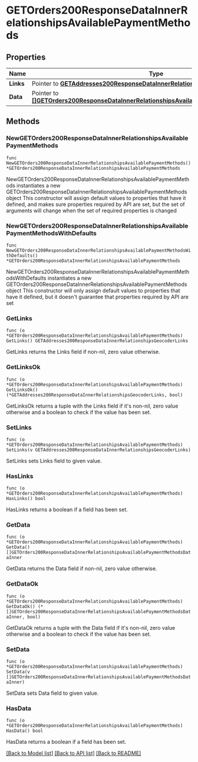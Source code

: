 # GETOrders200ResponseDataInnerRelationshipsAvailablePaymentMethods

## Properties

Name | Type | Description | Notes
------------ | ------------- | ------------- | -------------
**Links** | Pointer to [**GETAddresses200ResponseDataInnerRelationshipsGeocoderLinks**](GETAddresses200ResponseDataInnerRelationshipsGeocoderLinks.md) |  | [optional] 
**Data** | Pointer to [**[]GETOrders200ResponseDataInnerRelationshipsAvailablePaymentMethodsDataInner**](GETOrders200ResponseDataInnerRelationshipsAvailablePaymentMethodsDataInner.md) |  | [optional] 

## Methods

### NewGETOrders200ResponseDataInnerRelationshipsAvailablePaymentMethods

`func NewGETOrders200ResponseDataInnerRelationshipsAvailablePaymentMethods() *GETOrders200ResponseDataInnerRelationshipsAvailablePaymentMethods`

NewGETOrders200ResponseDataInnerRelationshipsAvailablePaymentMethods instantiates a new GETOrders200ResponseDataInnerRelationshipsAvailablePaymentMethods object
This constructor will assign default values to properties that have it defined,
and makes sure properties required by API are set, but the set of arguments
will change when the set of required properties is changed

### NewGETOrders200ResponseDataInnerRelationshipsAvailablePaymentMethodsWithDefaults

`func NewGETOrders200ResponseDataInnerRelationshipsAvailablePaymentMethodsWithDefaults() *GETOrders200ResponseDataInnerRelationshipsAvailablePaymentMethods`

NewGETOrders200ResponseDataInnerRelationshipsAvailablePaymentMethodsWithDefaults instantiates a new GETOrders200ResponseDataInnerRelationshipsAvailablePaymentMethods object
This constructor will only assign default values to properties that have it defined,
but it doesn't guarantee that properties required by API are set

### GetLinks

`func (o *GETOrders200ResponseDataInnerRelationshipsAvailablePaymentMethods) GetLinks() GETAddresses200ResponseDataInnerRelationshipsGeocoderLinks`

GetLinks returns the Links field if non-nil, zero value otherwise.

### GetLinksOk

`func (o *GETOrders200ResponseDataInnerRelationshipsAvailablePaymentMethods) GetLinksOk() (*GETAddresses200ResponseDataInnerRelationshipsGeocoderLinks, bool)`

GetLinksOk returns a tuple with the Links field if it's non-nil, zero value otherwise
and a boolean to check if the value has been set.

### SetLinks

`func (o *GETOrders200ResponseDataInnerRelationshipsAvailablePaymentMethods) SetLinks(v GETAddresses200ResponseDataInnerRelationshipsGeocoderLinks)`

SetLinks sets Links field to given value.

### HasLinks

`func (o *GETOrders200ResponseDataInnerRelationshipsAvailablePaymentMethods) HasLinks() bool`

HasLinks returns a boolean if a field has been set.

### GetData

`func (o *GETOrders200ResponseDataInnerRelationshipsAvailablePaymentMethods) GetData() []GETOrders200ResponseDataInnerRelationshipsAvailablePaymentMethodsDataInner`

GetData returns the Data field if non-nil, zero value otherwise.

### GetDataOk

`func (o *GETOrders200ResponseDataInnerRelationshipsAvailablePaymentMethods) GetDataOk() (*[]GETOrders200ResponseDataInnerRelationshipsAvailablePaymentMethodsDataInner, bool)`

GetDataOk returns a tuple with the Data field if it's non-nil, zero value otherwise
and a boolean to check if the value has been set.

### SetData

`func (o *GETOrders200ResponseDataInnerRelationshipsAvailablePaymentMethods) SetData(v []GETOrders200ResponseDataInnerRelationshipsAvailablePaymentMethodsDataInner)`

SetData sets Data field to given value.

### HasData

`func (o *GETOrders200ResponseDataInnerRelationshipsAvailablePaymentMethods) HasData() bool`

HasData returns a boolean if a field has been set.


[[Back to Model list]](../README.md#documentation-for-models) [[Back to API list]](../README.md#documentation-for-api-endpoints) [[Back to README]](../README.md)


